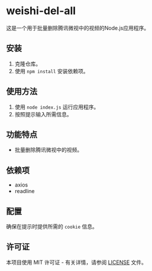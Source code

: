 # weishi-del-all

这是一个用于批量删除腾讯微视中的视频的Node.js应用程序。

## 安装

1. 克隆仓库。
2. 使用 `npm install` 安装依赖项。

## 使用方法

1. 使用 `node index.js` 运行应用程序。
2. 按照提示输入所需信息。

## 功能特点

- 批量删除腾讯微视中的视频。

## 依赖项

- axios
- readline

## 配置

确保在提示时提供所需的  `cookie` 信息。

## 许可证

本项目使用 MIT 许可证 - 有关详情，请参阅 [LICENSE](LICENSE) 文件。
